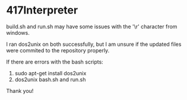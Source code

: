 # 417Interpreter

build.sh and run.sh may have some issues with the '\r' character from windows.

I ran dos2unix on both successfully, but I am unsure if the updated files were commited to the repository properly.

If there are errors with the bash scripts:
1. sudo apt-get install dos2unix
2. dos2unix bash.sh and run.sh

Thank you!